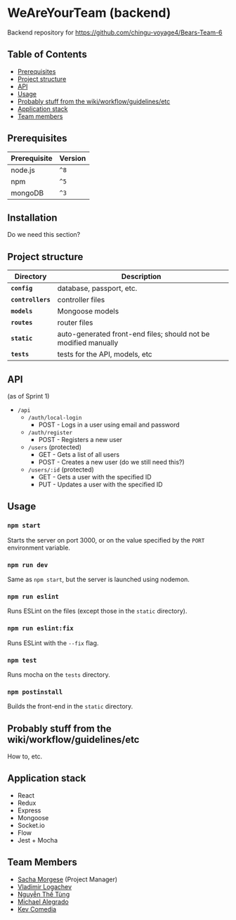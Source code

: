 # WeAreYourTeam (backend)

Backend repository for https://github.com/chingu-voyage4/Bears-Team-6

## Table of Contents

* [Prerequisites](#prerequisites)
* [Project structure](#project-structure)
* [API](#api)
* [Usage](#usage)
* [Probably stuff from the wiki/workflow/guidelines/etc](#probably-stuff-from-the-wikiworkflowguidelinesetc)
* [Application stack](#application-stack)
* [Team members](#team-members)

## Prerequisites

| Prerequisite | Version |
| ------------ | ------- |
| node.js      | `^8`    |
| npm          | `^5`    |
| mongoDB      | `^3`    |

## Installation

Do we need this section?

## Project structure

| Directory         | Description                                                     |
| ----------------- | --------------------------------------------------------------- |
| **`config`**      | database, passport, etc.                                        |
| **`controllers`** | controller files                                                |
| **`models`**      | Mongoose models                                                 |
| **`routes`**      | router files                                                    |
| **`static`**      | auto-generated front-end files; should not be modified manually |
| **`tests`**       | tests for the API, models, etc                                  |

## API

(as of Sprint 1)

* `/api`
  * `/auth/local-login`
    * POST - Logs in a user using email and password
  * `/auth/register`
    * POST - Registers a new user
  * `/users` (protected)
    * GET - Gets a list of all users
    * POST - Creates a new user (do we still need this?)
  * `/users/:id` (protected)
    * GET - Gets a user with the specified ID
    * PUT - Updates a user with the specified ID

## Usage

### `npm start`

Starts the server on port 3000, or on the value specified by the `PORT` environment variable.

### `npm run dev`

Same as `npm start`, but the server is launched using nodemon.

### `npm run eslint`

Runs ESLint on the files (except those in the `static` directory).

### `npm run eslint:fix`

Runs ESLint with the `--fix` flag.

### `npm test`

Runs mocha on the `tests` directory.

### `npm postinstall`

Builds the front-end in the `static` directory.

## Probably stuff from the wiki/workflow/guidelines/etc

How to, etc.

## Application stack

* React
* Redux
* Express
* Mongoose
* Socket.io
* Flow
* Jest + Mocha

## Team Members

* [Sacha Morgese](https://github.com/TheOmegaBlack) (Project Manager)
* [Vladimir Logachev](https://github.com/VladimirLogachev)
* [Nguyễn Thế Tùng](https://github.com/tungnt-580)
* [Michael Alegrado](https://github.com/mikeale03)
* [Kev Comedia](https://github.com/kevcomedia)
